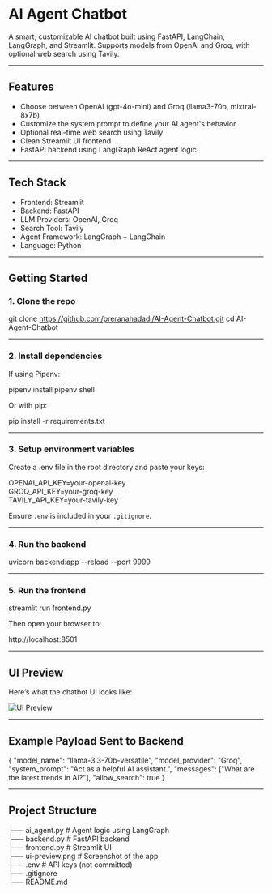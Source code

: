 # AI Agent Chatbot

A smart, customizable AI chatbot built using FastAPI, LangChain, LangGraph, and Streamlit. Supports models from OpenAI and Groq, with optional web search using Tavily.

---

## Features

- Choose between OpenAI (gpt-4o-mini) and Groq (llama3-70b, mixtral-8x7b)
- Customize the system prompt to define your AI agent's behavior
- Optional real-time web search using Tavily
- Clean Streamlit UI frontend
- FastAPI backend using LangGraph ReAct agent logic

---

## Tech Stack

- Frontend: Streamlit
- Backend: FastAPI
- LLM Providers: OpenAI, Groq
- Search Tool: Tavily
- Agent Framework: LangGraph + LangChain
- Language: Python

---

## Getting Started

### 1. Clone the repo

git clone https://github.com/preranahadadi/AI-Agent-Chatbot.git
cd AI-Agent-Chatbot

---

### 2. Install dependencies

If using Pipenv:

pipenv install
pipenv shell

Or with pip:

pip install -r requirements.txt

---

### 3. Setup environment variables

Create a .env file in the root directory and paste your keys:

OPENAI_API_KEY=your-openai-key  
GROQ_API_KEY=your-groq-key  
TAVILY_API_KEY=your-tavily-key

Ensure `.env` is included in your `.gitignore`.

---

### 4. Run the backend

uvicorn backend:app --reload --port 9999

---

### 5. Run the frontend

streamlit run frontend.py

Then open your browser to:

http://localhost:8501

---

## UI Preview

Here’s what the chatbot UI looks like:

![UI Preview](ui-preview.png)

---

## Example Payload Sent to Backend

{
  "model_name": "llama-3.3-70b-versatile",
  "model_provider": "Groq",
  "system_prompt": "Act as a helpful AI assistant.",
  "messages": ["What are the latest trends in AI?"],
  "allow_search": true
}

---

## Project Structure

├── ai_agent.py         # Agent logic using LangGraph  
├── backend.py          # FastAPI backend  
├── frontend.py         # Streamlit UI  
├── ui-preview.png      # Screenshot of the app  
├── .env                # API keys (not committed)  
├── .gitignore  
└── README.md

